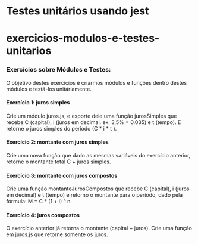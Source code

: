<h1>Testes unitários usando jest</h1>

# exercicios-modulos-e-testes-unitarios
<h3>Exercícios sobre Módulos e Testes:</h3>
<p>O objetivo destes exercícios é criarmos módulos e funções dentro destes módulos e testá-los unitáriamente.</p>

<h4>Exercício 1: juros simples</h4>

Crie um módulo juros.js, e exporte dele uma função jurosSimples que recebe C (capital), i (juros em decimal. ex: 3,5% = 0.035) e t (tempo). E retorne o juros simples do período (C * i * t ).

<h4>Exercício 2: montante com juros simples</h4>

Crie uma nova função que dado as mesmas variáveis do exercício anterior, retorne o montante total C + juros simples.

<h4>Exercício 3: montante com juros compostos</h4>

Crie uma função montanteJurosCompostos que recebe C (capital), i (juros em decimal) e t (tempo) e retorno o montante para o período, dado pela fórmula: M = C * (1 +  i) ^ n​.

<h4>Exercício 4: juros compostos</h4>

O exercício anterior já retorna o montante (capital + juros). Crie uma função em juros.js que retorne somente os juros.
